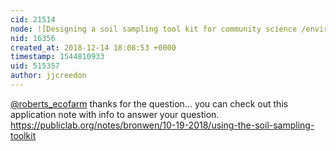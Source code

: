 ```yaml
---
cid: 21514
node: ![Designing a soil sampling tool kit for community science /environmental justice applications](../notes/jjcreedon/05-17-2018/designing-a-soil-sampling-tool-kit-for-community-science-environmental-justice-applications)
nid: 16356
created_at: 2018-12-14 18:08:53 +0000
timestamp: 1544810933
uid: 515357
author: jjcreedon
---
```


 [@roberts_ecofarm](/profile/roberts_ecofarm) thanks for the question... you can check out this application note with info to answer your question.
https://publiclab.org/notes/bronwen/10-19-2018/using-the-soil-sampling-toolkit